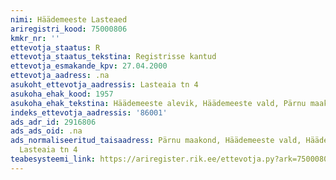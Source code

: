 ```yaml
---
nimi: Häädemeeste Lasteaed
ariregistri_kood: 75000806
kmkr_nr: ''
ettevotja_staatus: R
ettevotja_staatus_tekstina: Registrisse kantud
ettevotja_esmakande_kpv: 27.04.2000
ettevotja_aadress: .na
asukoht_ettevotja_aadressis: Lasteaia tn 4
asukoha_ehak_kood: 1957
asukoha_ehak_tekstina: Häädemeeste alevik, Häädemeeste vald, Pärnu maakond
indeks_ettevotja_aadressis: '86001'
ads_adr_id: 2916806
ads_ads_oid: .na
ads_normaliseeritud_taisaadress: Pärnu maakond, Häädemeeste vald, Häädemeeste alevik,
  Lasteaia tn 4
teabesysteemi_link: https://ariregister.rik.ee/ettevotja.py?ark=75000806&ref=rekvisiidid
---
```

